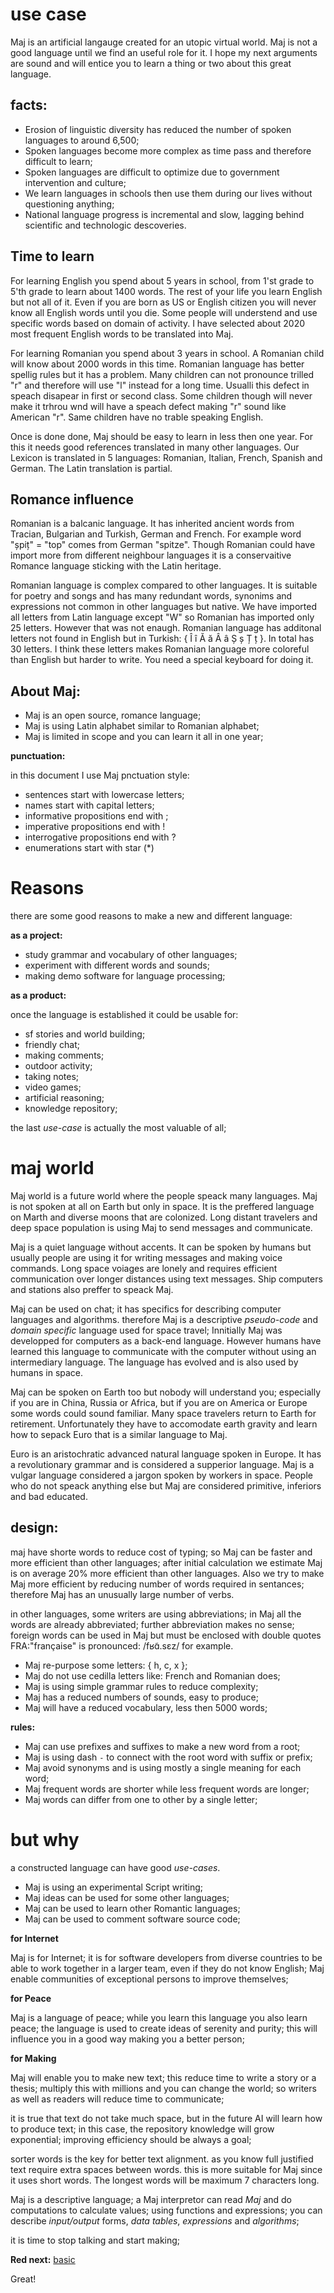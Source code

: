 # use case

Maj is an artificial langauge created for an utopic virtual world. Maj is not a good language until we find an useful role for it. I hope my next arguments are sound and will entice you to learn a thing or two about this great language.

## facts:

* Erosion of linguistic diversity has reduced the number of spoken languages to around 6,500;
* Spoken languages become more complex as time pass and therefore difficult to learn;
* Spoken languages are difficult to optimize due to government intervention and culture;
* We learn languages in schools then use them during our lives without questioning anything;
* National language progress is incremental and slow, lagging behind scientific and technologic descoveries.

## Time to learn

For learning English you spend about 5 years in school, from 1'st grade to 5'th grade to learn about 1400 words. The rest of your life you learn English but not all of it. Even if you are born as US or English citizen you will never know all English words until you die. Some people will understend and use specific words based on domain of activity. I have selected about 2020 most frequent English words to be translated into Maj.

For learning Romanian you spend about 3 years in school. A Romanian child will know about 2000 words in this time. Romanian language has better spellig rules but it has a problem. Many children can not pronounce trilled "r" and therefore will use "l" instead for a long time. Usualli this defect in speach disapear in first or second class. Some children though will never make it trhrou wnd will have a speach defect making "r" sound like American "r". Same children have no trable speaking English.

Once is done done, Maj should be easy to learn in less then one year. For this it needs good references translated in many other languages. Our Lexicon is translated in 5 languages: Romanian, Italian, French, Spanish and German. The Latin translation is partial.

## Romance influence

Romanian is a balcanic language. It has inherited ancient words from Tracian, Bulgarian and Turkish, German and French. For example word "șpiț" = "top" comes from German "spitze". Though Romanian could have import more from different neighbour languages it is a conservaitive Romance language sticking with the Latin heritage.

Romanian language is complex compared to other languages. It is suitable for poetry and songs and has many redundant words, synonims and expressions not common in other languages but native. We have imported all letters from Latin language except "W" so Romanian has imported only 25 letters. However that was not enaugh. Romanian language has additonal letters not found in English but in Turkish:  { Î î Ă ă Â â Ș ș Ț ț }. In total has 30 letters. I think these letters makes Romanian language more coloreful than English but harder to write. You need a special keyboard for doing it.


## About Maj:

* Maj is an open source, romance language;
* Maj is using Latin alphabet similar to Romanian alphabet;
* Maj is limited in scope and you can learn it all in one year;

**punctuation:**

in this document I use Maj pnctuation style:

* sentences start with lowercase letters;
* names start with capital letters;
* informative propositions end with ;
* imperative propositions end with !
* interrogative propositions end with ?
* enumerations start with star (*)

# Reasons

there are some good reasons to make a new and different language:

**as a project:**

* study grammar and vocabulary of other languages;
* experiment with different words and sounds;
* making demo software for language processing;

**as a product:**

once the language is established it could be usable for:

* sf stories and world building;
* friendly chat;
* making comments;
* outdoor activity;
* taking notes;
* video games;
* artificial reasoning;
* knowledge repository;

the last _use-case_ is actually the most valuable of all;

# maj world

Maj world is a future world where the people speack many languages. Maj is not spoken at all on Earth but only in space. It is the preffered language on Marth and diverse moons that are colonized. Long distant travelers and deep space population is using Maj to send messages and communicate.

Maj is a quiet language without accents. It can be spoken by humans but usually people are using it for writing messages and making voice commands. Long space voiages are lonely and requires efficient communication over longer distances using text messages. Ship computers and stations also preffer to speack Maj.

Maj can be used on chat; it has specifics for describing computer languages and algorithms. therefore Maj is a descriptive _pseudo-code_ and _domain specific_ language used for space travel; Innitially Maj was developped for computers as a back-end language. However humans have learned this language to communicate with the computer without using an intermediary language. The language has evolved and is also used by humans in space.

Maj can be spoken on Earth too but nobody will understand you; especially if you are in China, Russia or Africa, but if you are on America or Europe some words could sound familiar. Many space travelers return to Earth for retirement. Unfortunately they have to accomodate earth gravity and learn how to sepack Euro that is a similar language to Maj. 

Euro is an aristochratic advanced natural language spoken in Europe. It has a revolutionary grammar and is considered a supperior language. Maj is a vulgar language considered a jargon spoken by workers in space. People who do not speack anything else but Maj are considered primitive, inferiors and bad educated.

## design:

maj have shorte words to reduce cost of typing; so Maj can be faster and more efficient than other languages; after initial calculation we estimate Maj is on average 20% more efficient than other languages. Also we try to make Maj more efficient by reducing number of words required in sentances; therefore Maj has an unusually large number of verbs.

in other languages, some writers are using abbreviations; in Maj all the words are already abbreviated; further abbreviation makes no sense; foreign words can be used in Maj but must be enclosed with double quotes FRA:"française" is pronounced: /fʁɑ̃.sɛz/ for example. 

* Maj re-purpose some letters: { h, c, x };
* Maj do not use cedilla letters like: French and Romanian does;
* Maj is using simple grammar rules to reduce complexity;
* Maj has a reduced numbers of sounds, easy to produce;
* Maj will have a reduced vocabulary, less then 5000 words;

**rules:**

* Maj can use prefixes and suffixes to make a new word from a root;
* Maj is using dash `-` to connect with the root word with suffix or prefix;
* Maj avoid synonyms and is using mostly a single meaning for each word;
* Maj frequent words are shorter while less frequent words are longer;
* Maj words can differ from one to other by a single letter;

# but why

a constructed language can have good _use-cases_.

* Maj is using an experimental Script writing;
* Maj ideas can be used for some other languages;
* Maj can be used to learn other Romantic languages;
* Maj can be used to comment software source code;

**for Internet**

Maj is for Internet; it is for software developers from diverse countries to be able to work together in a larger team, even if they do not know English; Maj enable communities of exceptional persons to improve themselves;

**for Peace**

Maj is a language of peace; while you learn this language you also learn peace; the language is used to create ideas of serenity and purity; this will influence you in a good way making you a better person;

**for Making**

Maj will enable you to make new text; this reduce time to write a story or a thesis; multiply this with millions and you can change the world; so writers as well as readers will reduce time to communicate;

it is true that text do not take much space, but in the future AI will learn how to produce text; in this case, the repository knowledge will grow exponential; improving efficiency should be always a goal;

sorter words is the key for better text alignment. as you know full justified text require extra spaces between words. this is more suitable for Maj since it uses short words. The longest words will be maximum 7 characters long.

Maj is a descriptive language; a Maj interpretor can read _Maj_ and do computations to calculate values; using functions and expressions; you can describe _input/output_ forms, _data tables_, _expressions_ and _algorithms_;

it is time to stop talking and start making;

**Red next:** [basic](basic.md)

Great!

